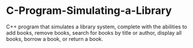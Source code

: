 # C-Program-Simulating-a-Library
C++ program that simulates a library system, complete with the abilities to add books, remove books, search for books by title or author, display all books, borrow a book, or return a book.
